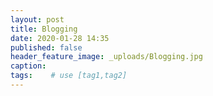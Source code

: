 ```yaml
---
layout: post
title: Blogging
date: 2020-01-28 14:35
published: false
header_feature_image: _uploads/Blogging.jpg
caption: 
tags:    # use [tag1,tag2]
---
```

